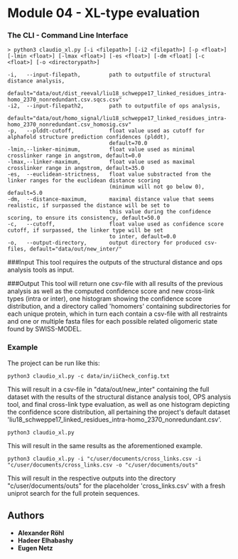 # Module 04 - XL-type evaluation

### The CLI - Command Line Interface
```
> python3 claudio_xl.py [-i <filepath>] [-i2 <filepath>] [-p <float>] [-lmin <float>] [-lmax <float>] [-es <float>] [-dm <float] [-c <float>] [-o <directorypath>]

-i,   --input-filepath,         path to outputfile of structural distance analysis,
                                default="data/out/dist_reeval/liu18_schweppe17_linked_residues_intra-homo_2370_nonredundant.csv.sqcs.csv"
-i2,  --input-filepath2,        path to outputfile of ops analysis,
                                default="data/out/homo_signal/liu18_schweppe17_linked_residues_intra-homo_2370_nonredundant.csv_homosig.csv"
-p,   --plddt-cutoff,           float value used as cutoff for alphafold structure prediction confidences (plddt), 
                                default=70.0  
-lmin,--linker-minimum,         float value used as minimal crosslinker range in angstrom, default=0.0
-lmax,--linker-maximum,         float value used as maximal crosslinker range in angstrom, default=35.0
-es,  --euclidean-strictness,   float value substracted from the linker ranges for the euclidean distance scoring
                                (minimum will not go below 0), default=5.0
-dm,  --distance-maximum,       maximal distance value that seems realistic, if surpassed the distance will be set to 
                                this value during the confidence scoring, to ensure its consistency, default=50.0
-c,   --cutoff,                 float value used as confidence score cutoff, if surpassed, the linker type will be set 
                                to inter, default=0.0  
-o,   --output-directory,       output directory for produced csv-files, default="data/out/new_inter/"
```

###Input
This tool requires the outputs of the structural distance and ops analysis tools as input.

###Output
This tool will return one csv-file with all results of the previous analysis as well as the computed confidence score 
and new cross-link types (intra or inter), one histogram showing the confidence score distribution, and a directory
called 'homomers' containing subdirectories for each unique protein, which in turn each contain a csv-file with all 
restraints and one or multiple fasta files for each possible related oligomeric state found by SWISS-MODEL.

### Example
The project can be run like this:
```
python3 claudio_xl.py -c data/in/iiCheck_config.txt
```
This will result in a csv-file in "data/out/new_inter" containing the full dataset with the results of the structural 
distance analysis tool, OPS analysis tool, and final cross-link type evaluation, as well as one histogram depicting the 
confidence score distribution, all pertaining the project's default dataset 
'liu18_schweppe17_linked_residues_intra-homo_2370_nonredundant.csv'.
```
python3 claudio_xl.py
```
This will result in the same results as the aforementioned example.
```
python3 claudio_xl.py -i "c/user/documents/cross_links.csv -i "c/user/documents/cross_links.csv -o "c/user/documents/outs"
```
This will result in the respective outputs into the directory "c/user/documents/outs" for the placeholder 
'cross_links.csv' with a fresh uniprot search for the full protein sequences.

## Authors
* **Alexander Röhl**
* **Hadeer Elhabashy**
* **Eugen Netz**
